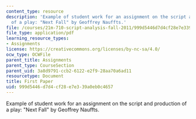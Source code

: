 ```yaml
---
content_type: resource
description: 'Example of student work for an assignment on the script and production
  of a play: "Next Fall" by Geoffrey Nauffts.'
file: /courses/21m-710-script-analysis-fall-2011/999d5446d7d4cf28e7e339a0eb0c4657_MIT21M_710F11_Paper_1.pdf
file_type: application/pdf
learning_resource_types:
- Assignments
license: https://creativecommons.org/licenses/by-nc-sa/4.0/
ocw_type: OCWFile
parent_title: Assignments
parent_type: CourseSection
parent_uid: 3a8d9791-ccb2-6122-e2f9-28aa70a6ad11
resourcetype: Document
title: First Paper
uid: 999d5446-d7d4-cf28-e7e3-39a0eb0c4657
---
```

Example of student work for an assignment on the script and production of a play: "Next Fall" by Geoffrey Nauffts.